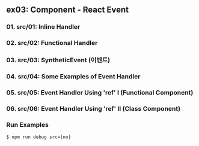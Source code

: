 ## ex03: Component - React Event

### 01. src/01: Inline Handler
### 02. src/02: Functional Handler 
### 03. src/03: SyntheticEvent (이벤트)
### 04. src/04: Some Examples of Event Handler
### 05. src/05: Event Handler Using 'ref' I     (Functional Component) 
### 06. src/06: Event Handler Using 'ref' II    (Class Component)

### Run Examples

```bash
$ npm run debug src={no}
```